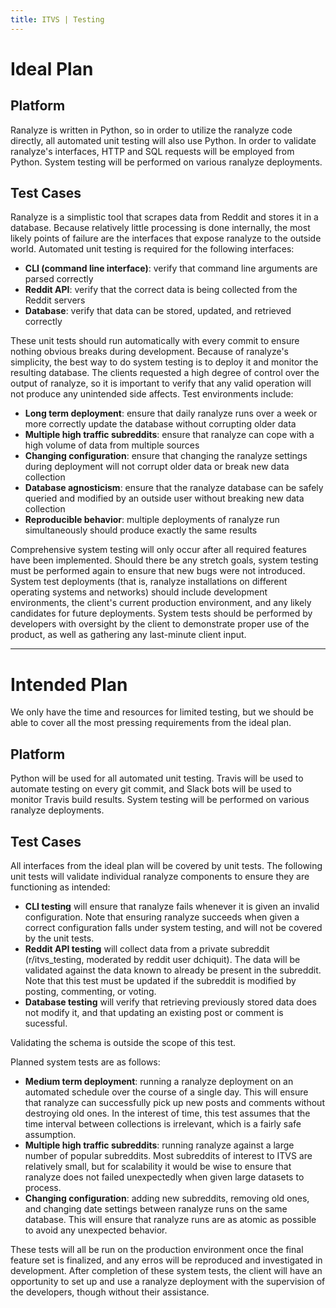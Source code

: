 ```yaml
---
title: ITVS | Testing
---
```


# Ideal Plan

## Platform

Ranalyze is written in Python, so in order to utilize the ranalyze code directly, all automated unit testing will also use Python. In order to validate ranalyze's interfaces, HTTP and SQL requests will be employed from Python. System testing will be performed on various ranalyze deployments.

## Test Cases

Ranalyze is a simplistic tool that scrapes data from Reddit and stores it in a database. Because relatively little processing is done internally, the most likely points of failure are the interfaces that expose ranalyze to the outside world. Automated unit testing is required for the following interfaces:

 - **CLI (command line interface)**: verify that command line arguments are parsed correctly
 - **Reddit API**: verify that the correct data is being collected from the Reddit servers
 - **Database**: verify that data can be stored, updated, and retrieved correctly

These unit tests should run automatically with every commit to ensure nothing obvious breaks during development.
Because of ranalyze's simplicity, the best way to do system testing is to deploy it and monitor the resulting database. The clients requested a high degree of control over the output of ranalyze, so it is important to verify that any valid operation will not produce any unintended side affects. Test environments include:

 - **Long term deployment**: ensure that daily ranalyze runs over a week or more correctly update the database without corrupting older data
 - **Multiple high traffic subreddits**: ensure that ranalyze can cope with a high volume of data from multiple sources
 - **Changing configuration**: ensure that changing the ranalyze settings during deployment will not corrupt older data or break new data collection
 - **Database agnosticism**: ensure that the ranalyze database can be safely queried and modified by an outside user without breaking new data collection
 - **Reproducible behavior**: multiple deployments of ranalyze run simultaneously should produce exactly the same results

Comprehensive system testing will only occur after all required features have been implemented. Should there be any stretch goals, system testing must be performed again to ensure that new bugs were not introduced. System test deployments (that is, ranalyze installations on different operating systems and networks) should include development environments, the client's current production environment, and any likely candidates for future deployments. System tests should be performed by developers with oversight by the client to demonstrate proper use of the product, as well as gathering any last-minute client input.

***

# Intended Plan

We only have the time and resources for limited testing, but we should be able to cover all the most pressing requirements from the ideal plan.

## Platform

Python will be used for all automated unit testing. Travis will be used to automate testing on every git commit, and Slack bots will be used to monitor Travis build results. System testing will be performed on various ranalyze deployments.

## Test Cases

All interfaces from the ideal plan will be covered by unit tests. The following unit tests will validate individual ranalyze components to ensure they are functioning as intended:

 - **CLI testing** will ensure that ranalyze fails whenever it is given an invalid configuration. Note that ensuring ranalyze succeeds when given a correct configuration falls under system testing, and will not be covered by the unit tests.
 - **Reddit API testing** will collect data from a private subreddit (r/itvs_testing, moderated by reddit user dchiquit). The data will be validated against the data known to already be present in the subreddit. Note that this test must be updated if the subreddit is modified by posting, commenting, or voting.
 - **Database testing** will verify that retrieving previously stored data does not modify it, and that updating an existing post or comment is sucessful. 

Validating the schema is outside the scope of this test.
 
Planned system tests are as follows:

 - **Medium term deployment**: running a ranalyze deployment on an automated schedule over the course of a single day. This will ensure that ranalyze can successfully pick up new posts and comments without destroying old ones. In the interest of time, this test assumes that the time interval between collections is irrelevant, which is a fairly safe assumption.
 - **Multiple high traffic subreddits**: running ranalyze against a large number of popular subreddits. Most subreddits of interest to ITVS are relatively small, but for scalability it would be wise to ensure that ranalyze does not failed unexpectedly when given large datasets to process.
 - **Changing configuration**: adding new subreddits, removing old ones, and changing date settings between ranalyze runs on the same database. This will ensure that ranalyze runs are as atomic as possible to avoid any unexpected behavior.

These tests will all be run on the production environment once the final feature set is finalized, and any erros will be reproduced and investigated in development.
After completion of these system tests, the client will have an opportunity to set up and use a ranalyze deployment with the supervision of the developers, though without their assistance.
